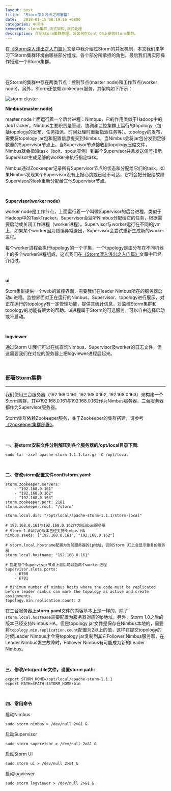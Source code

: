 ```yaml
---
layout: post
title:  "Storm深入浅出之部署篇"
date:   2018-01-15 08:19:16 +0800
categories: 中间件
keywords: storm集群,流式架构,流式处理
description: 介绍Storm集群原理，及如何在Cent OS上安装Storm集群。
---
```


在[《Storm深入浅出之入门篇》]({{site.baseurl}}/2017/10/Storm深入浅出之入门篇.html)文章中我介绍过Storm的并发机制，本文我们来学习下Storm集群环境由哪些部分组成，各个部分所承担的角色。最后我们再实际操作搭建一个Storm集群。

<br/>

在Storm的集群中存在两类节点：控制节点(master node)和工作节点(worker node)。另外，Storm还依赖zookeeper服务，其架构如下所示：

![storm cluster]({{site.baseurl}}/pic/storm/12.svg)

**Nimbus(master node)**

master node上面运行着一个后台进程：Nimbus，它的作用类似于Hadoop中的JobTracker。Nimbus主要职责是管理、协调和监控集群上运行的topology（包括topology的发布、任务指派、时间处理时重新指派任务等）。topology的发布，需要将topology jar包和配置信息提交到Nimbus，当Nimbus会将jar包分发到足够数量的Supervisor节点上。当Supervisor节点接收到topology压缩文件，Nimbus就会指派task（bolt、spout实例）到每个Supervisor并且发送信号指示Supervisor生成足够的worker来执行指定task。

Nimbus通过Zookeeper记录所有Supervisor节点的状态和分配给它们的task。如果Nimbus发现某个Supervisor没有上报心跳或已经不可达，它将会把分配给故障Supervisor的task重新分配给其他Supervisor节点。

<br/>

**Supervisor(worker node)**

worker node是工作节点，上面运行着一个叫做Supervisor的后台进程，类似于Hadoop中的TaskTracker。Supervisor会监听Nimbus分配给它的任务，根据需要启动或关闭工作进程（worker进程）。Supervisor与worker运行在不同的jvm上，如果某个worker因为错误异常退出，Supervisor会尝试重新生成新的worker进程。

每个worker进程会执行topology的一个子集，一个topology是由分布在不同机器上的多个worker进程组成，这点我们在[《Storm深入浅出之入门篇》]({{site.baseurl}}/2017/10/Storm深入浅出之入门篇.html)文章中已经介绍过。

<br/>

**ui**

Stom集群提供一个web的监控界面，需要我们在leader Nimbus所在的服务器启动ui进程。监控界面对正在运行的Nimbus、Supervisor、topology进行展示，对正在运行的topology有一定管理功能，提供其统计信息，对监控Storm集群和topology的功能有很大的帮助。ui进程属于Storm的可选服务，可以自由选择启动或不启动。

<br/>

**logviewer**

通过Storm UI我们可以在线查询Nimbus、Supervisor及worker的日志文件，但这需要我们在对应的服务器上把logviewer进程启起来。

<br/>

### 部署Storm集群

---

我们使用三台服务器（192.168.0.161, 192.168.0.162, 192.168.0.163）来构建一个Storm集群，其中192.168.0.161与192.168.0.162作为Nimbus服务器，三台服务器都作为Supervisor服务器。

Storm集群依赖Zookeeper服务，关于Zookeeper的集群搭建，请参考[《zookeeper集群部署》]({{site.baseurl}}/2017/08/zookeeper集群部署.html)。

<br/>

**一、将storm安装文件分别解压到各个服务器的/opt/local目录下面:**

```shell
sudo tar -zxvf apache-storm-1.1.1.tar.gz -C /opt/local
```

<br/>

**二、修改storm配置文件conf/storm.yaml:**

```shell
storm.zookeeper.servers:
    - "192.168.0.161"
    - "192.168.0.162"
    - "192.168.0.163"
storm.zookeeper.port: 2181
storm.zookeeper.root: "/storm"

storm.local.dir: "/opt/local/apache-storm-1.1.1/storm-local"

# 192.168.0.161与192.168.0.162作为Nimbus服务器
# Storm 1.0以后的版本已经支持Nimbus HA
nimbus.seeds: ["192.168.0.161", "192.168.0.162"]

# storm.local.hostname配置为当前服务器的ip地址，否则Storm UI上会显示重复的服务器
storm.local.hostname: "192.168.0.161"

# 指定每个Supervisor节点上最后可以启两个worker进程
supervisor.slots.ports:
    - 6700
    - 6701

# Minimum number of nimbus hosts where the code must be replicated before leader nimbus can mark the topology as active and create assignments.
topology.min.replication.count: 2
```

在三台服务器上**storm.yaml**文件的内容基本上是一样的，除了`storm.local.hostname`需要配置为服务器对应的ip地址。另外，Storm 1.0之后的版本已经支持Nimbus HA，但是topology jar文件是保存在Nimbus本地的，需要将`topology.min.replication.count`配置为2以上的值，这样在提交topology的时候Leader Nimbus才会将topology jar复制到其它Follower Nimbus服务器，在Leader Nimbus发生故障时，Follower Nimbus有可能成为新的Leader Nimbus。

<br/>

**三、修改/etc/profile文件，设置storm path:**

```shell
export STORM_HOME=/opt/local/apache-storm-1.1.1
export PATH=$PATH:$STORM_HOME/bin
```

<br/>

**四、常用命令**

启动Nimbus

```shell
sudo storm nimbus > /dev/null 2>&1 &
```

启动Supervisor

```shell
sudo storm supervisor > /dev/null 2>&1 &
```

启动Storm UI

```shell
sudo storm ui > /dev/null 2>&1 &
```

启动logviewer

```shell
sudo storm logviewer > /dev/null 2>&1 &
```
